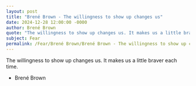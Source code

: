 ```yaml
---
layout: post
title: "Brené Brown - The willingness to show up changes us"
date: 2024-12-28 12:00:00 -0000
author: Brené Brown
quote: "The willingness to show up changes us. It makes us a little braver each time."
subject: Fear
permalink: /Fear/Brené Brown/Brené Brown - The willingness to show up changes us
---
```


The willingness to show up changes us. It makes us a little braver each time.

- Brené Brown
